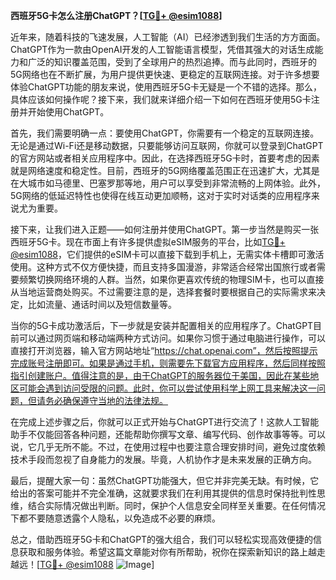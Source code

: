 **西班牙5G卡怎么注册ChatGPT？[[TG💪+ @esim1088](https://t.me/s/esim1088)]**

近年来，随着科技的飞速发展，人工智能（AI）已经渗透到我们生活的方方面面。ChatGPT作为一款由OpenAI开发的人工智能语言模型，凭借其强大的对话生成能力和广泛的知识覆盖范围，受到了全球用户的热烈追捧。而与此同时，西班牙的5G网络也在不断扩展，为用户提供更快速、更稳定的互联网连接。对于许多想要体验ChatGPT功能的朋友来说，使用西班牙5G卡无疑是一个不错的选择。那么，具体应该如何操作呢？接下来，我们就来详细介绍一下如何在西班牙使用5G卡注册并开始使用ChatGPT。

首先，我们需要明确一点：要使用ChatGPT，你需要有一个稳定的互联网连接。无论是通过Wi-Fi还是移动数据，只要能够访问互联网，你就可以登录到ChatGPT的官方网站或者相关应用程序中。因此，在选择西班牙5G卡时，首要考虑的因素就是网络速度和稳定性。目前，西班牙的5G网络覆盖范围正在迅速扩大，尤其是在大城市如马德里、巴塞罗那等地，用户可以享受到非常流畅的上网体验。此外，5G网络的低延迟特性也使得在线互动更加顺畅，这对于实时对话类的应用程序来说尤为重要。

接下来，让我们进入正题——如何注册并使用ChatGPT。第一步当然是购买一张西班牙5G卡。现在市面上有许多提供虚拟eSIM服务的平台，比如[TG💪+ @esim1088](https://t.me/s/esim1088)，它们提供的eSIM卡可以直接下载到手机上，无需实体卡槽即可激活使用。这种方式不仅方便快捷，而且支持多国漫游，非常适合经常出国旅行或者需要频繁切换网络环境的人群。当然，如果你更喜欢传统的物理SIM卡，也可以直接从当地运营商处购买。不过需要注意的是，选择套餐时要根据自己的实际需求来决定，比如流量、通话时间以及短信数量等。

当你的5G卡成功激活后，下一步就是安装并配置相关的应用程序了。ChatGPT目前可以通过网页端和移动端两种方式访问。如果你习惯于通过电脑进行操作，可以直接打开浏览器，输入官方网站地址“https://chat.openai.com”，然后按照提示完成账号注册即可。如果是通过手机，则需要先下载官方应用程序，然后同样按照指引创建账户。值得注意的是，由于ChatGPT的服务器位于美国，因此在某些地区可能会遇到访问受限的问题。此时，你可以尝试使用科学上网工具来解决这一问题，但请务必确保遵守当地的法律法规。

在完成上述步骤之后，你就可以正式开始与ChatGPT进行交流了！这款人工智能助手不仅能回答各种问题，还能帮助你撰写文章、编写代码、创作故事等等。可以说，它几乎无所不能。不过，在使用过程中也要注意合理安排时间，避免过度依赖技术手段而忽视了自身能力的发展。毕竟，人机协作才是未来发展的正确方向。

最后，提醒大家一句：虽然ChatGPT功能强大，但它并非完美无缺。有时候，它给出的答案可能并不完全准确，这就要求我们在利用其提供的信息时保持批判性思维，结合实际情况做出判断。同时，保护个人信息安全同样至关重要。在任何情况下都不要随意透露个人隐私，以免造成不必要的麻烦。

总之，借助西班牙5G卡和ChatGPT的强大组合，我们可以轻松实现高效便捷的信息获取和服务体验。希望这篇文章能对你有所帮助，祝你在探索新知识的路上越走越远！[[TG💪+ @esim1088](https://t.me/s/esim1088) ![Image](https://i.postimg.cc/4NQfJmqS/Snipaste-2025-05-13-00-14-12.png)]
